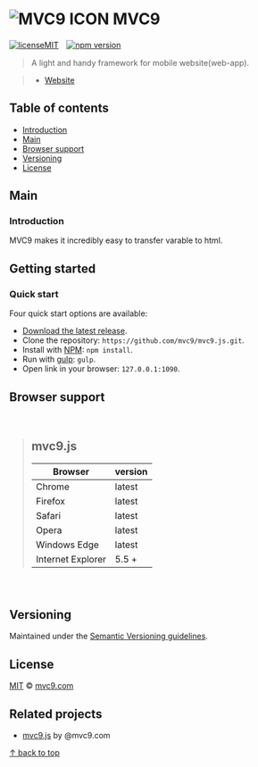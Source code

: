 # ![MVC9 ICON](https://avatars1.githubusercontent.com/u/20783939?v=3&s=27) MVC9

[![licenseMIT](https://img.shields.io/github/license/mashape/apistatus.svg)](#license)　[![npm version](https://img.shields.io/npm/v/npm.svg)](https://www.npmjs.com)

> A light and handy framework for mobile website(web-app).

> - [Website](http://www.mvc9.com)



## Table of contents

  - [Introduction](#introduction)
  - [Main](#main)
  - [Browser support](#browser-support)
  - [Versioning](#versioning)
  - [License](#license)



## Main

### Introduction

MVC9 makes it incredibly easy to transfer varable to html.



## Getting started

### Quick start

Four quick start options are available:

- [Download the latest release](https://github.com/mvc9/mvc9.js/archive/master.zip).
- Clone the repository: `https://github.com/mvc9/mvc9.js.git`.
- Install with [NPM](http://npmjs.org): `npm install`.
- Run with [gulp](http://gulpjs.com/): `gulp`.
- Open link in your browser: `127.0.0.1:1090`.



## Browser support

&nbsp;
&nbsp;

> mvc9.js
> ------
> | Browser				| version		|
> | --------			| -----			|
> | Chrome				| latest		|
> | Firefox				| latest		|
> | Safari				| latest		|
> | Opera				| latest		|
> | Windows Edge		| latest		|
> | Internet Explorer	| 5.5 +			|


### &nbsp;



## Versioning

Maintained under the [Semantic Versioning guidelines](http://semver.org/).



## License

[MIT](https://github.com/mvc9/mvc9.js/blob/master/LICENSE) © [mvc9.com](http://www.mvc9.com)



## Related projects

- [mvc9.js](https://github.com/mvc9/mvc9.js) by @mvc9.com


[↑ back to top](#table-of-contents)
